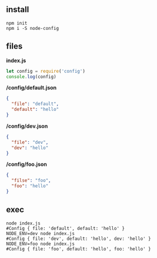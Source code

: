 ## install

```
npm init
npm i -S node-config
```

## files

**index.js**

```javascript
let config = require('config')
console.log(config)
```

**/config/default.json**

```json
{
  "file": "default",
  "default": "hello"
}
```

**/config/dev.json**

```json
{
  "file": "dev",
  "dev": "hello"
}
```

**/config/foo.json**

```json
{
  "filse": "foo",
  "foo": "hello"
}
```


## exec

```
node index.js
#Config { file: 'default', default: 'hello' }
NODE_ENV=dev node index.js
#Config { file: 'dev', default: 'hello', dev: 'hello' }
NODE_ENV=foo node index.js
#Config { file: 'foo', default: 'hello', foo: 'hello' }
```
